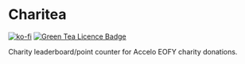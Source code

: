 
# Charitea

[![ko-fi](https://www.ko-fi.com/img/donate_sm.png)](https://ko-fi.com/T6T2FEDR)
[![Green Tea Licence Badge](https://img.shields.io/badge/LICENCE-Green%20Tea-brightgreen.svg?link=https://github.com/DragonStuff/GreenTeaLicence&link=https://github.com/DragonStuff/GreenTeaLicence)](https://github.com/DragonStuff/GreenTeaLicence)

Charity leaderboard/point counter for Accelo EOFY charity donations.
